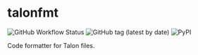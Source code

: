 # talonfmt

![GitHub Workflow Status](https://github.com/wenkokke/talonfmt/actions/workflows/build.yml/badge.svg) ![GitHub tag (latest by date)](https://img.shields.io/github/v/tag/wenkokke/talonfmt) ![PyPI](https://img.shields.io/pypi/v/talonfmt)

Code formatter for Talon files.
